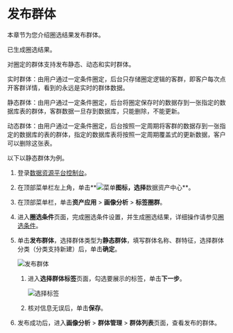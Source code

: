 # 发布群体

本章节为您介绍圈选结果发布群体。

已生成圈选结果。

对圈定的群体支持发布静态、动态和实时群体。

实时群体：由用户通过一定条件圈定，后台只存储圈定逻辑的客群，即客户每次点开客群详情，看到的永远是实时的群体数据。

静态群体：由用户通过一定条件圈定，后台将圈定保存时的数据存到一张指定的数据库表的群体，客群数据一旦存到数据库，只能删除，不能更新。

动态群体：由用户通过一定条件圈定，后台按照一定周期将客群的数据存到一张指定的数据库的表的群体，指定的数据库表将按照一定周期覆盖式的更新数据，客户可以删除这张表。

以下以静态群体为例。

1.  登录[数据资源平台控制台](https://dataq.console.aliyun.com)。

2.  在顶部菜单栏左上角，单击**![菜单](https://static-aliyun-doc.oss-accelerate.aliyuncs.com/assets/img/zh-CN/6504337061/p188771.png)**图标，选择**数据资产中心**。

3.  在顶部菜单栏，单击**资产应用** \> **画像分析** \> **标签圈群**。

4.  进入**圈选条件**页面，完成圈选条件设置，并生成圈选结果，详细操作请参见[圈选条件](/cn.zh-CN/用户指南/数据资产中心/画像分析/标签圈群/圈选条件.md)。

5.  单击**发布群体**，选择群体类型为**静态群体**，填写群体名称、群特征，选择群体分类（分类支持新建）后，单击**确定**。

    ![发布群体](https://static-aliyun-doc.oss-accelerate.aliyuncs.com/assets/img/zh-CN/9617160161/p212048.png)

    1.  进入**选择群体标签**页面，勾选要展示的标签，单击**下一步**。

        ![选择标签](https://static-aliyun-doc.oss-accelerate.aliyuncs.com/assets/img/zh-CN/7903950161/p212046.png)

    2.  核对信息无误后，单击**保存**。

6.  发布成功后，进入**画像分析** \> **群体管理** \> **群体列表**页面，查看发布的群体。


